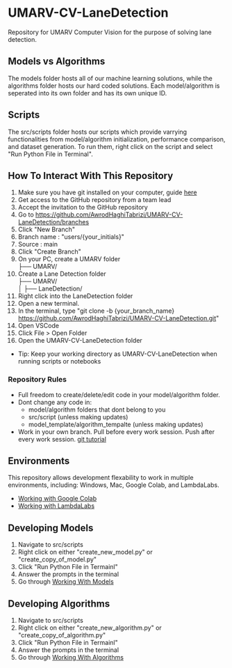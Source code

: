 # UMARV-CV-LaneDetection

Repository for UMARV Computer Vision for the purpose of solving lane detection.

## Models vs Algorithms

The models folder hosts all of our machine learning solutions, while the algorithms folder hosts our hard coded solutions. Each model/algorithm is seperated into its own folder and has its own unique ID.

## Scripts

The src/scripts folder hosts our scripts which provide varrying functionalities from model/algorithm initialization, performance comparison, and dataset generation. To run them, right click on the script and select "Run Python File in Terminal".

## How To Interact With This Repository

1. Make sure you have git installed on your computer, guide [here](https://git-scm.com/downloads)
2. Get access to the GitHub repository from a team lead
3. Accept the invitation to the GitHub repository
4. Go to https://github.com/AwrodHaghiTabrizi/UMARV-CV-LaneDetection/branches
5. Click "New Branch"
6. Branch name : "users/{your_initials}"
7. Source : main
8. Click "Create Branch"
9. On your PC, create a UMARV folder <br>
├── UMARV/ <br>
10. Create a Lane Detection folder <br>
├── UMARV/ <br>
│ ├── LaneDetection/ <br>
11. Right click into the LaneDetection folder
12. Open a new terminal.
13. In the terminal, type "git clone -b {your_branch_name} https://github.com/AwrodHaghiTabrizi/UMARV-CV-LaneDetection.git"
14. Open VSCode
15. Click File > Open Folder
16. Open the UMARV-CV-LaneDetection folder
- Tip: Keep your working directory as UMARV-CV-LaneDetection when running scripts or notebooks

### Repository Rules

- Full freedom to create/delete/edit code in your model/algorithm folder.
- Dont change any code in:
    - model/algorithm folders that dont belong to you
    - src/script (unless making updates)
    - model_template/algorithm_tempalte (unless making updates)
- Work in your own branch. Pull before every work session. Push after every work session. [git tutorial](https://www.w3schools.com/git/git_intro.asp?remote=github)

## Environments

This repository allows development flexability to work in multiple environments, including: Windows, Mac, Google Colab, and LambdaLabs.
- [Working with Google Colab](https://github.com/AwrodHaghiTabrizi/UMARV-CV-LaneDetection/blob/users/AHT/docs/working_with_environments.md#google-colab)
- [Working with LambdaLabs](https://github.com/AwrodHaghiTabrizi/UMARV-CV-LaneDetection/blob/users/AHT/docs/working_with_environments.md#lambdalabs)

## Developing Models

1. Navigate to src/scripts
2. Right click on either "create_new_model.py" or "create_copy_of_model.py"
3. Click "Run Python File in Termainl"
4. Answer the prompts in the terminal
5. Go through [Working With Models](https://github.com/AwrodHaghiTabrizi/UMARV-CV-LaneDetection/blob/users/AHT/docs/creating_models.md)

## Developing Algorithms

1. Navigate to src/scripts
2. Right click on either "create_new_algorithm.py" or "create_copy_of_algorithm.py"
3. Click "Run Python File in Termainl"
4. Answer the prompts in the terminal
5. Go through [Working With Algorithms](https://github.com/AwrodHaghiTabrizi/UMARV-CV-LaneDetection/blob/users/AHT/docs/creating_algorithms.md)